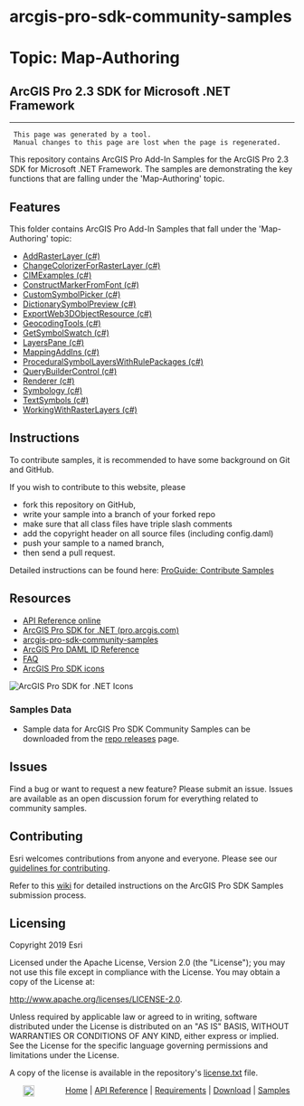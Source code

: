 # arcgis-pro-sdk-community-samples
# Topic: Map-Authoring
## ArcGIS Pro 2.3 SDK for Microsoft .NET Framework 

----------
     This page was generated by a tool.
     Manual changes to this page are lost when the page is regenerated.

This repository contains ArcGIS Pro Add-In Samples for the ArcGIS Pro 2.3 SDK for Microsoft .NET Framework.  The samples are demonstrating the key functions that are falling under the 'Map-Authoring' topic.  


## Features

This folder contains ArcGIS Pro Add-In Samples that fall under the 'Map-Authoring' topic:

* [AddRasterLayer (c#)](../../../tree/master/Map-Authoring/AddRasterLayer)  
* [ChangeColorizerForRasterLayer (c#)](../../../tree/master/Map-Authoring/ChangeColorizerForRasterLayer)  
* [CIMExamples (c#)](../../../tree/master/Map-Authoring/CIMExamples)  
* [ConstructMarkerFromFont (c#)](../../../tree/master/Map-Authoring/ConstructMarkerFromFont)  
* [CustomSymbolPicker (c#)](../../../tree/master/Map-Authoring/CustomSymbolPicker)  
* [DictionarySymbolPreview (c#)](../../../tree/master/Map-Authoring/DictionarySymbolPreview)  
* [ExportWeb3DObjectResource (c#)](../../../tree/master/Map-Authoring/ExportWeb3DObjectResource)  
* [GeocodingTools (c#)](../../../tree/master/Map-Authoring/GeocodingTools)  
* [GetSymbolSwatch (c#)](../../../tree/master/Map-Authoring/GetSymbolSwatch)  
* [LayersPane (c#)](../../../tree/master/Map-Authoring/LayersPane)  
* [MappingAddIns (c#)](../../../tree/master/Map-Authoring/MappingAddIns)  
* [ProceduralSymbolLayersWithRulePackages (c#)](../../../tree/master/Map-Authoring/ProceduralSymbolLayersWithRulePackages)  
* [QueryBuilderControl (c#)](../../../tree/master/Map-Authoring/QueryBuilderControl)  
* [Renderer (c#)](../../../tree/master/Map-Authoring/Renderer)  
* [Symbology (c#)](../../../tree/master/Map-Authoring/Symbology)  
* [TextSymbols (c#)](../../../tree/master/Map-Authoring/TextSymbols)  
* [WorkingWithRasterLayers (c#)](../../../tree/master/Map-Authoring/WorkingWithRasterLayers)  


## Instructions

To contribute samples, it is recommended to have some background on Git and GitHub. 

If you wish to contribute to this website, please  
* fork this repository on GitHub,  
* write your sample into a branch of your forked repo  
 * make sure that all class files have triple slash comments  
 * add the copyright header on all source files (including config.daml)  
* push your sample to a named branch, 
* then send a pull request.

Detailed instructions can be found here: [ProGuide: Contribute Samples](https://github.com/Esri/arcgis-pro-sdk-community-samples/wiki/ProGuide-Contribute-Samples)

## Resources

* [API Reference online](https://pro.arcgis.com/en/pro-app/sdk/api-reference)
* <a href="https://pro.arcgis.com/en/pro-app/sdk/" target="_blank">ArcGIS Pro SDK for .NET (pro.arcgis.com)</a>
* [arcgis-pro-sdk-community-samples](https://github.com/Esri/arcgis-pro-sdk-community-samples)
* [ArcGIS Pro DAML ID Reference](https://github.com/Esri/arcgis-pro-sdk/wiki/ArcGIS-Pro-DAML-ID-Reference)
* [FAQ](https://github.com/Esri/arcgis-pro-sdk/wiki/FAQ)
* [ArcGIS Pro SDK icons](https://github.com/Esri/arcgis-pro-sdk/releases/tag/2.3.0.15769)

![ArcGIS Pro SDK for .NET Icons](https://Esri.github.io/arcgis-pro-sdk/images/Home/Image-of-icons.png  "ArcGIS Pro SDK Icons")

### Samples Data

* Sample data for ArcGIS Pro SDK Community Samples can be downloaded from the [repo releases](https://github.com/Esri/arcgis-pro-sdk-community-samples/releases) page. 

## Issues

Find a bug or want to request a new feature?  Please submit an issue.  Issues are available as an open discussion forum for everything related to community samples.

## Contributing

Esri welcomes contributions from anyone and everyone. Please see our [guidelines for contributing](https://github.com/esri/contributing).

Refer to this [wiki](https://github.com/Esri/arcgis-pro-sdk-community-samples/wiki/ProGuide-Contribute-Samples) for detailed instructions on the ArcGIS Pro SDK Samples submission process.

## Licensing
Copyright 2019 Esri

Licensed under the Apache License, Version 2.0 (the "License");
you may not use this file except in compliance with the License.
You may obtain a copy of the License at:

   http://www.apache.org/licenses/LICENSE-2.0.

Unless required by applicable law or agreed to in writing, software
distributed under the License is distributed on an "AS IS" BASIS,
WITHOUT WARRANTIES OR CONDITIONS OF ANY KIND, either express or implied.
See the License for the specific language governing permissions and
limitations under the License.

A copy of the license is available in the repository's [license.txt](./License.txt) file.

&nbsp;&nbsp;&nbsp;&nbsp;&nbsp;&nbsp;<img src="http://esri.github.io/arcgis-pro-sdk/images/ArcGISPro.png"  alt="ArcGIS Pro SDK for Microsoft .NET Framework" height = "20" width = "20" align="top"  >
&nbsp;&nbsp;&nbsp;&nbsp;&nbsp;&nbsp;&nbsp;&nbsp;&nbsp;&nbsp;&nbsp;&nbsp;
[Home](https://github.com/Esri/arcgis-pro-sdk/wiki) | <a href="http://pro.arcgis.com/en/pro-app/sdk/api-reference" target="_blank">API Reference</a> | [Requirements](https://github.com/Esri/arcgis-pro-sdk/wiki#requirements) | [Download](https://github.com/Esri/arcgis-pro-sdk/wiki#installing-arcgis-pro-sdk-for-net) | <a href="http://github.com/esri/arcgis-pro-sdk-community-samples" target="_blank">Samples</a>


